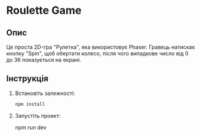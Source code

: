 # Roulette Game

## Опис
Це проста 2D-гра "Рулетка", яка використовує Phaser. Гравець натискає кнопку "Spin", щоб обертати колесо, після чого випадкове число від 0 до 36 показується на екрані.

## Інструкція
1. Встановіть залежності:
   ```bash
   npm install

2. Запустіть проект:
   
   npm run dev
